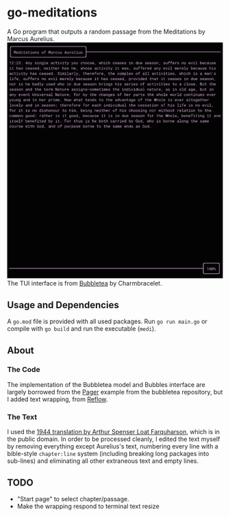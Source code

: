 # go-meditations
A Go program that outputs a random passage from the Meditations by Marcus Aurelius.<br/>
![Example](gm-example.png)<br/>
The TUI interface is from [Bubbletea](https://github.com/charmbracelet/bubbletea/) by Charmbracelet.

## Usage and Dependencies
A `go.mod` file is provided with all used packages. Run `go run main.go` or compile with `go build` and run the executable (`medi`).

## About

### The Code
The implementation of the Bubbletea model and Bubbles interface are largely borrowed from the [Pager](https://github.com/charmbracelet/bubbletea/blob/master/examples/pager/main.go) example from the bubbletea repository, but I added text wrapping, from [Reflow](https://github.com/muesli/reflow).

### The Text
I used the [1944 translation by Arthur Spenser Loat Farquharson](https://en.wikisource.org/wiki/The_Meditations_of_the_Emperor_Marcus_Antoninus), which is in the public domain. 
In order to be processed cleanly, I edited the text myself by removing everything except Aurelius's text, 
numbering every line with a bible-style `chapter:line` system (including breaking long packages into sub-lines) 
and eliminating all other extraneous text and empty lines.

## TODO
* "Start page" to select chapter/passage.
* Make the wrapping respond to terminal text resize
